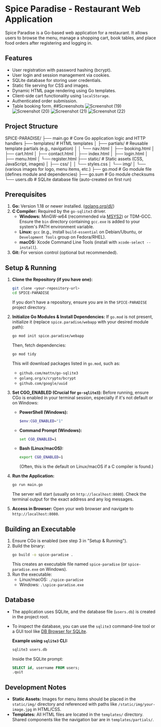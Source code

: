 # Spice Paradise - Restaurant Web Application

Spice Paradise is a Go-based web application for a restaurant. It allows users to browse the menu, manage a shopping cart, book tables, and place food orders after registering and logging in.

## Features

*   User registration with password hashing (bcrypt).
*   User login and session management via cookies.
*   SQLite database for storing user credentials.
*   Static file serving for CSS and images.
*   Dynamic HTML page rendering using Go templates.
*   Client-side cart functionality using `localStorage`.
*   Authenticated order submission.
*   Table booking form.
##Screenshots
![Screenshot (19)](https://github.com/user-attachments/assets/6c77bb55-ae91-4e9b-bc41-8ef5f67f2600)
![Screenshot (20)](https://github.com/user-attachments/assets/bc2c5c69-addc-4f96-a02d-114715f7855f)
![Screenshot (21)](https://github.com/user-attachments/assets/e07d9248-d6dc-4097-8331-aebb4c1dec7a)
![Screenshot (22)](https://github.com/user-attachments/assets/4bd755d5-eb70-4b42-b5f1-5eec1dfa7d21)


## Project Structure

SPICE-PARADISE/
├── main.go # Core Go application logic and HTTP handlers
├── templates/ # HTML templates
│ ├── partials/ # Reusable template partials (e.g., navigation)
│ │ └── nav.html
│ ├── booking.html
│ ├── cart.html
│ ├── contact.html
│ ├── index.html
│ ├── login.html
│ ├── menu.html
│ └── register.html
├── static/ # Static assets (CSS, JavaScript, images)
│ ├── css/
│ │ └── styles.css
│ └── img/
│ └── (various images for logo, menu items, etc.)
├── go.mod # Go module file (defines module and dependencies)
├── go.sum # Go module checksums
└── users.db # SQLite database file (auto-created on first run)


## Prerequisites

1.  **Go:** Version 1.18 or newer installed. ([golang.org/dl/](https://golang.org/dl/))
2.  **C Compiler:** Required by the `go-sqlite3` driver.
    *   **Windows:** MinGW-w64 (recommended via [MSYS2](https://www.msys2.org/)) or TDM-GCC. Ensure the `bin` directory containing `gcc.exe` is added to your system's PATH environment variable.
    *   **Linux:** `gcc` (e.g., install `build-essential` on Debian/Ubuntu, or `Development Tools` group on Fedora/RHEL).
    *   **macOS:** Xcode Command Line Tools (install with `xcode-select --install`).
3.  **Git:** For version control (optional but recommended).

## Setup & Running

1.  **Clone the Repository (if you have one):**
    ```bash
    git clone <your-repository-url>
    cd SPICE-PARADISE
    ```
    If you don't have a repository, ensure you are in the `SPICE-PARADISE` project directory.

2.  **Initialize Go Modules & Install Dependencies:**
    If `go.mod` is not present, initialize it (replace `spice.paradise/webapp` with your desired module path):
    ```bash
    go mod init spice.paradise/webapp
    ```
    Then, fetch dependencies:
    ```bash
    go mod tidy
    ```
    This will download packages listed in `go.mod`, such as:
    *   `github.com/mattn/go-sqlite3`
    *   `golang.org/x/crypto/bcrypt`
    *   `github.com/google/uuid`

3.  **Set CGO_ENABLED (Crucial for `go-sqlite3`):**
    Before running, ensure CGo is enabled in your terminal session, especially if it's not default or on Windows:
    *   **PowerShell (Windows):**
        ```powershell
        $env:CGO_ENABLED="1"
        ```
    *   **Command Prompt (Windows):**
        ```cmd
        set CGO_ENABLED=1
        ```
    *   **Bash (Linux/macOS):**
        ```bash
        export CGO_ENABLED=1
        ```
        (Often, this is the default on Linux/macOS if a C compiler is found.)

4.  **Run the Application:**
    ```bash
    go run main.go
    ```
    The server will start (usually on `http://localhost:8080`). Check the terminal output for the exact address and any log messages.

5.  **Access in Browser:**
    Open your web browser and navigate to `http://localhost:8080`.

## Building an Executable

1.  Ensure CGo is enabled (see step 3 in "Setup & Running").
2.  Build the binary:
    ```bash
    go build -o spice-paradise .
    ```
    This creates an executable file named `spice-paradise` (or `spice-paradise.exe` on Windows).
3.  Run the executable:
    *   Linux/macOS: `./spice-paradise`
    *   Windows: `.\spice-paradise.exe`

## Database

*   The application uses SQLite, and the database file (`users.db`) is created in the project root.
*   To inspect the database, you can use the `sqlite3` command-line tool or a GUI tool like [DB Browser for SQLite](https://sqlitebrowser.org/).

    **Example using `sqlite3` CLI:**
    ```bash
    sqlite3 users.db
    ```
    Inside the SQLite prompt:
    ```sql
    SELECT id, username FROM users;
    .quit
    ```

## Development Notes

*   **Static Assets:** Images for menu items should be placed in the `static/img/` directory and referenced with paths like `/static/img/your-image.jpg` in HTML/CSS.
*   **Templates:** All HTML files are located in the `templates/` directory. Shared components like the navigation bar are in `templates/partials/`.
